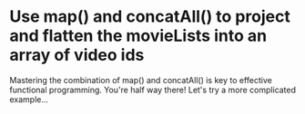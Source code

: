 # Use map() and concatAll() to project and flatten the movieLists into an array of video ids

Mastering the combination of map() and concatAll() is key to effective functional programming. You're half way there! Let's try a more complicated example...